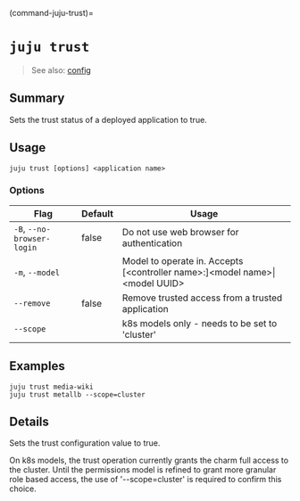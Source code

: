 (command-juju-trust)=
# `juju trust`
> See also: [config](#config)

## Summary
Sets the trust status of a deployed application to true.

## Usage
```juju trust [options] <application name>```

### Options
| Flag | Default | Usage |
| --- | --- | --- |
| `-B`, `--no-browser-login` | false | Do not use web browser for authentication |
| `-m`, `--model` |  | Model to operate in. Accepts [&lt;controller name&gt;:]&lt;model name&gt;&#x7c;&lt;model UUID&gt; |
| `--remove` | false | Remove trusted access from a trusted application |
| `--scope` |  | k8s models only - needs to be set to 'cluster' |

## Examples

    juju trust media-wiki
    juju trust metallb --scope=cluster


## Details
Sets the trust configuration value to true.

On k8s models, the trust operation currently grants the charm full access to the cluster.
Until the permissions model is refined to grant more granular role based access, the use of
'--scope=cluster' is required to confirm this choice.
